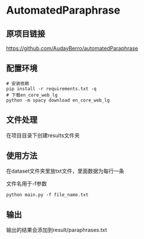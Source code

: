 # AutomatedParaphrase

## 原项目链接

https://github.com/AudayBerro/automatedParaphrase

## 配置环境

```shell
# 安装依赖
pip install -r requirements.txt -q
# 下载en_core_web_lg
python -m spacy download en_core_web_lg
```

## 文件处理

在项目目录下创建results文件夹

## 使用方法

在dataset文件夹里放txt文件，里面数据为每行一条

文件名用于-f参数

```shell
python main.py -f file_name.txt
```

## 输出

输出的结果会添加到result/paraphrases.txt